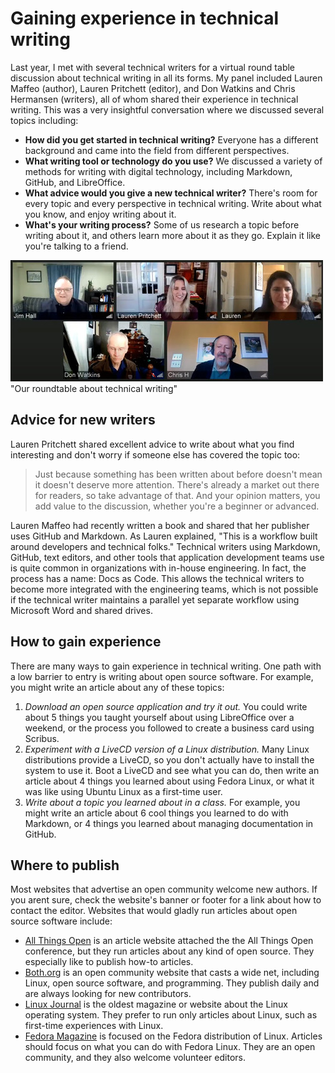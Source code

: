 #  Gaining experience in technical writing

Last year, I met with several technical writers for a virtual round table discussion about technical writing in all its forms. My panel included Lauren Maffeo (author), Lauren Pritchett (editor), and Don Watkins and Chris Hermansen (writers), all of whom shared their experience in technical writing. This was a very insightful conversation where we discussed several topics including:
    
  - **How did you get started in technical writing?** Everyone has a different background and came into the field from different perspectives.
  - **What writing tool or technology do you use?** We discussed a variety of methods for writing with digital technology, including Markdown, GitHub, and LibreOffice.
  - **What advice would you give a new technical writer?** There's room for every topic and every perspective in technical writing. Write about what you know, and enjoy writing about it.
  - **What's your writing process?** Some of us research a topic before writing about it, and others learn more about it as they go. Explain it like you're talking to a friend.

![Screenshot of 5 people on a video call](roundtable.jpg)"Our roundtable about technical writing"
   
## Advice for new writers

Lauren Pritchett shared excellent advice to write about what you find interesting and don't worry if someone else has covered the topic too:

> Just because something has been written about before doesn't mean it doesn't deserve more attention. There's already a market out there for readers, so take advantage of that. And your opinion matters, you add value to the discussion, whether you're a beginner or advanced.

Lauren Maffeo had recently written a book and shared that her publisher uses GitHub and Markdown. As Lauren explained, "This is a workflow built around developers and technical folks." Technical writers using Markdown, GitHub, text editors, and other tools that application development teams use is quite common in organizations with in-house engineering. In fact, the process has a name: Docs as Code. This allows the technical writers to become more integrated with the engineering teams, which is not possible if the technical writer maintains a parallel yet separate workflow using Microsoft Word and shared drives.

## How to gain experience

There are many ways to gain experience in technical writing. One path with a low barrier to entry is writing about open source software. For example, you might write an article about any of these topics:

1. *Download an open source application and try it out.* You could write about 5 things you taught yourself about using LibreOffice over a weekend, or the process you followed to create a business card using Scribus.
2. *Experiment with a LiveCD version of a Linux distribution.* Many Linux distributions provide a LiveCD, so you don't actually have to install the system to use it. Boot a LiveCD and see what you can do, then write an article about 4 things you learned about using Fedora Linux, or what it was like using Ubuntu Linux as a first-time user.
3. *Write about a topic you learned about in a class.* For example, you might write an article about 6 cool things you learned to do with Markdown, or 4 things you learned about managing documentation in GitHub.

## Where to publish

Most websites that advertise an open community welcome new authors. If you arent sure, check the website's banner or footer for a link about how to contact the editor. Websites that would gladly run articles about open source software include:

- [All Things Open](https://allthingsopen.org/articles) is an article website attached the the All Things Open conference, but they run articles about any kind of open source. They especially like to publish how-to articles.
- [Both.org](https://www.both.org/) is an open community website that casts a wide net, including Linux, open source software, and programming. They publish daily and are always looking for new contributors.
- [Linux Journal](https://www.linuxjournal.com/) is the oldest magazine or website about the Linux operating system. They prefer to run only articles about Linux, such as first-time experiences with Linux. 
- [Fedora Magazine](https://fedoramagazine.org/) is focused on the Fedora distribution of Linux. Articles should focus on what you can do with Fedora Linux. They are an open community, and they also welcome volunteer editors.

